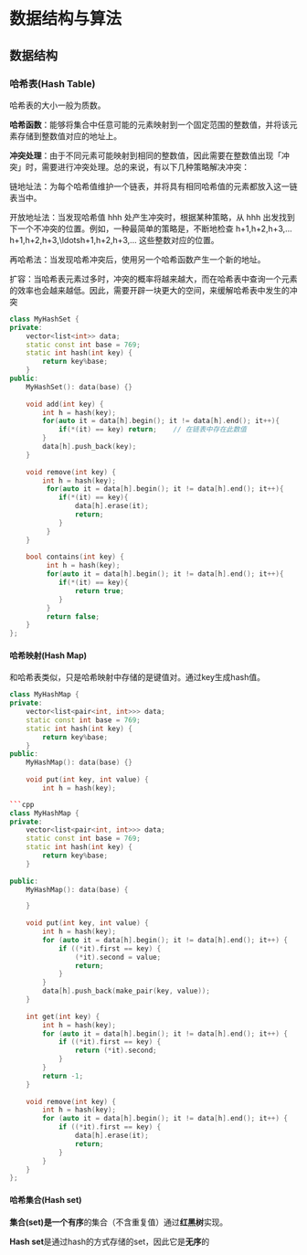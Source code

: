 # 数据结构与算法

## 数据结构

### 哈希表(Hash Table)

哈希表的大小一般为质数。

**哈希函数**：能够将集合中任意可能的元素映射到一个固定范围的整数值，并将该元素存储到整数值对应的地址上。

**冲突处理**：由于不同元素可能映射到相同的整数值，因此需要在整数值出现「冲突」时，需要进行冲突处理。总的来说，有以下几种策略解决冲突：

链地址法：为每个哈希值维护一个链表，并将具有相同哈希值的元素都放入这一链表当中。

开放地址法：当发现哈希值 hhh 处产生冲突时，根据某种策略，从 hhh 出发找到下一个不冲突的位置。例如，一种最简单的策略是，不断地检查 h+1,h+2,h+3,…h+1,h+2,h+3,\ldotsh+1,h+2,h+3,… 这些整数对应的位置。

再哈希法：当发现哈希冲突后，使用另一个哈希函数产生一个新的地址。

扩容：当哈希表元素过多时，冲突的概率将越来越大，而在哈希表中查询一个元素的效率也会越来越低。因此，需要开辟一块更大的空间，来缓解哈希表中发生的冲突

```cpp
class MyHashSet {
private:
    vector<list<int>> data;
    static const int base = 769;
    static int hash(int key) {
        return key%base;
    }
public:
    MyHashSet(): data(base) {}
  
    void add(int key) {
        int h = hash(key);
        for(auto it = data[h].begin(); it != data[h].end(); it++){
            if(*(it) == key) return;    // 在链表中存在此数值
        }
        data[h].push_back(key);
    }
  
    void remove(int key) {
        int h = hash(key);
         for(auto it = data[h].begin(); it != data[h].end(); it++){
            if(*(it) == key){
                data[h].erase(it);
                return;
            }
         }
    }
  
    bool contains(int key) {
         int h = hash(key);
         for(auto it = data[h].begin(); it != data[h].end(); it++){
            if(*(it) == key){
                return true;
            }
         }
         return false;
    }
};
```
#### 哈希映射(Hash Map)

和哈希表类似，只是哈希映射中存储的是键值对。通过key生成hash值。

```cpp
class MyHashMap {
private:
    vector<list<pair<int, int>>> data;
    static const int base = 769;
    static int hash(int key) {
        return key%base;
    }
public:
    MyHashMap(): data(base) {}
  
    void put(int key, int value) {
        int h = hash(key);

```cpp
class MyHashMap {
private:
    vector<list<pair<int, int>>> data;
    static const int base = 769;
    static int hash(int key) {
        return key%base;
    }
    
public:
    MyHashMap(): data(base) {

    }
    
    void put(int key, int value) {
        int h = hash(key);
        for (auto it = data[h].begin(); it != data[h].end(); it++) {
            if ((*it).first == key) {
                (*it).second = value;
                return;
            }
        }
        data[h].push_back(make_pair(key, value));
    }
    
    int get(int key) {
        int h = hash(key);
        for (auto it = data[h].begin(); it != data[h].end(); it++) {
            if ((*it).first == key) {
                return (*it).second;
            }
        }
        return -1;
    }
    
    void remove(int key) {
        int h = hash(key);
        for (auto it = data[h].begin(); it != data[h].end(); it++) {
            if ((*it).first == key) {
                data[h].erase(it);
                return;
            }
        }
    }
};
```

#### 哈希集合(Hash set)

**集合(set)**是一个**有序**的集合（不含重复值）通过**红黑树**实现。

**Hash set**是通过hash的方式存储的set，因此它是**无序**的